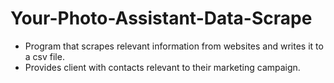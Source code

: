 # Your-Photo-Assistant-Data-Scrape
- Program that scrapes relevant information from websites and writes it to a csv file. 
- Provides client with contacts relevant to their marketing campaign.
